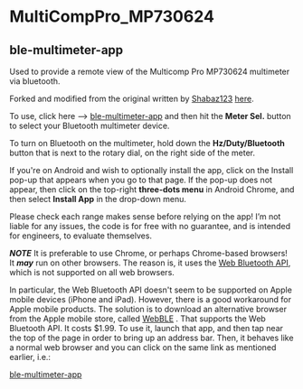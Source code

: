 # MultiCompPro_MP730624

## ble-multimeter-app
Used to provide a remote view of the Multicomp Pro MP730624 multimeter via bluetooth.

Forked and modified from the original written by [Shabaz123](https://github.com/shabaz123) [here](https://github.com/shabaz123/MP730624_tools).

To use, click here --> [ble-multimeter-app](https://mattcuk.github.io/MulticompPro-MP730624/ble-multimeter-app/) and then hit the **Meter Sel.** button to select your Bluetooth multimeter device. 

To turn on Bluetooth on the multimeter, hold down the **Hz/Duty/Bluetooth** button that is next to the rotary dial, on the right side of the meter.

If you're on Android and wish to optionally install the app, click on the Install pop-up that appears when you go to that page. If the pop-up does not appear, then click on the top-right **three-dots menu** in Android Chrome, and then select **Install App** in the drop-down menu.

Please check each range makes sense before relying on the app! I’m not liable for any issues, the code is for free with no guarantee, and is intended for engineers, to evaluate themselves.

***NOTE*** It is preferable to use Chrome, or perhaps Chrome-based browsers! It ***may*** run on other browsers. The reason is, it uses the [Web Bluetooth API](https://developer.mozilla.org/en-US/docs/Web/API/Web_Bluetooth_API), which is not supported on all web browsers.

In particular, the Web Bluetooth API doesn't seem to be supported on Apple mobile devices (iPhone and iPad). However, there is a good workaround for Apple mobile products. The solution is to download an alternative browser from the Apple mobile store, called [WebBLE](https://apps.apple.com/us/app/webble/id1193531073) . That supports the Web Bluetooth API. It costs $1.99. To use it, launch that app, and then tap near the top of the page in order to bring up an address bar. Then, it behaves like a normal web browser and you can click on the same link as mentioned earlier, i.e.:

[ble-multimeter-app](https://mattcuk.github.io/MulticompPro-MP730624/ble-multimeter-app/)
